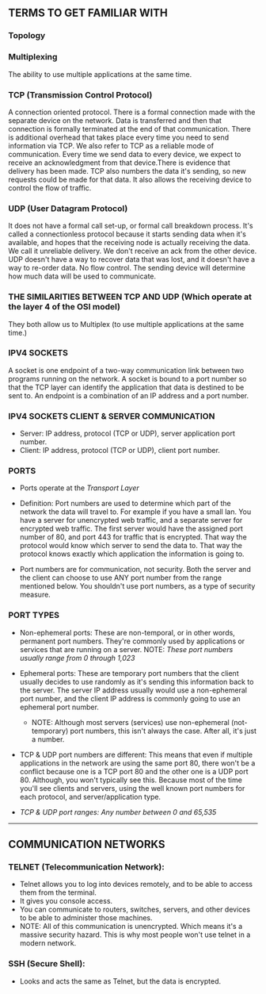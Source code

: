 ## TERMS TO GET FAMILIAR WITH

### Topology

### Multiplexing
The ability to use multiple applications at the same time.

### TCP (Transmission Control Protocol)
A connection oriented protocol. There is a formal connection made with the separate device on the network. Data is transferred and then that connection is formally terminated at the end of that communication. There is additional overhead that takes place every time you need to send information via TCP. We also refer to TCP as a reliable mode of communication. Every time we send data to every device, we expect to receive an acknowledgment from that device.There is evidence that delivery has been made. TCP also numbers the data it's sending, so new requests could be made for that data. It also allows the receiving device to control the flow of traffic.

### UDP (User Datagram Protocol)
It does not have a formal call set-up, or formal call breakdown process. It's called a connectionless protocol because it starts sending data when it's available, and hopes that the receiving node is actually receiving the data. We call it unreliable delivery. We don't receive an ack from the other device. UDP doesn't have a way to recover data that was lost, and it doesn't have a way to re-order data. No flow control. The sending device will determine how much data will be used to communicate.

### THE SIMILARITIES BETWEEN TCP AND UDP (Which operate at the layer 4 of the OSI model)
They both allow us to Multiplex (to use multiple applications at the same time.)

### IPV4 SOCKETS
A socket is one endpoint of a two-way communication link between two programs running on the network. A socket is bound to a port number so that the TCP layer can identify the application that data is destined to be sent to. An endpoint is a combination of an IP address and a port number.

### IPV4 SOCKETS CLIENT & SERVER COMMUNICATION
- Server: IP address, protocol (TCP or UDP), server application port number.
- Client: IP address, protocol (TCP or UDP), client port number.

### PORTS
- Ports operate at the *Transport Layer*

- Definition: Port numbers are used to determine which part of the network the data will travel to. For example if you have a small lan. You have a server for unencrypted web traffic, and a separate server for encrypted web traffic. The first server would have the assigned port number of 80, and port 443 for traffic that is encrypted. That way the protocol would know which server to send the data to. That way the protocol knows exactly which application the information is going to.

- Port numbers are for communication, not security. Both the server and the client can choose to use ANY port number from the range mentioned below. You shouldn't use port numbers, as a type of security measure.

### PORT TYPES
- Non-ephemeral ports: These are non-temporal, or in other words, permanent port numbers. They're commonly used by applications or services that are running on a server.
  NOTE: *These port numbers usually range from 0 through 1,023*

- Ephemeral ports: These are temporary port numbers that the client usually decides to use randomly as it's sending this information back to the server. The server IP address usually would use a non-ephemeral port number, and the client IP address is commonly going to use an ephemeral port number.
  * NOTE: Although most servers (services) use non-ephemeral (not-temporary) port numbers, this isn't always the case. After all, it's just a number.

- TCP & UDP port numbers are different: This means that even if multiple applications in the network are using the same port 80, there won't be a conflict because one is a TCP port 80 and the other one is a UDP port 80. Although, you won't typically see this. Because most of the time you'll see clients and servers, using the well known port numbers for each protocol, and server/application type.

- *TCP & UDP port ranges: Any number between 0 and 65,535*


--------------------------------------------

## COMMUNICATION NETWORKS

### TELNET (Telecommunication Network):
- Telnet allows you to log into devices remotely, and to be able to access them from the terminal.
- It gives you console access.
- You can communicate to routers, switches, servers, and other devices to be able to administer those machines.
- NOTE: All of this communication is unencrypted. Which means it's a massive security hazard. This is why most people won't use telnet in a modern network.


### SSH (Secure Shell):
- Looks and acts the same as Telnet, but the data is encrypted.
